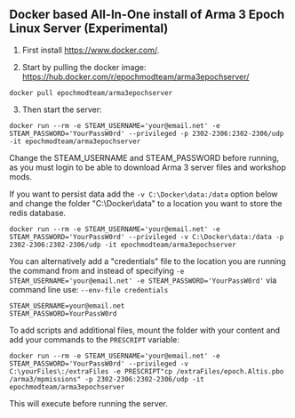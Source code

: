## Docker based All-In-One install of Arma 3 Epoch Linux Server (Experimental)


1. First install https://www.docker.com/. 

2. Start by pulling the docker image: https://hub.docker.com/r/epochmodteam/arma3epochserver/

```
docker pull epochmodteam/arma3epochserver
```

3. Then start the server:
```
docker run --rm -e STEAM_USERNAME='your@email.net' -e STEAM_PASSWORD='YourPassW0rd' --privileged -p 2302-2306:2302-2306/udp -it epochmodteam/arma3epochserver
```

Change the STEAM_USERNAME and STEAM_PASSWORD before running, as you must login to be able to download Arma 3 server files and workshop mods.

If you want to persist data add the ```-v C:\Docker\data:/data``` option below and change the folder "C:\Docker\data" to a location you want to store the redis database.
```
docker run --rm -e STEAM_USERNAME='your@email.net' -e STEAM_PASSWORD='YourPassW0rd' --privileged -v C:\Docker\data:/data -p 2302-2306:2302-2306/udp -it epochmodteam/arma3epochserver
```

You can alternatively add a "credentials" file to the location you are running the command from and instead of specifying ```-e STEAM_USERNAME='your@email.net' -e STEAM_PASSWORD='YourPassW0rd'``` via command line use:
```--env-file credentials```

```
STEAM_USERNAME=your@email.net
STEAM_PASSWORD=YourPassW0rd
```

To add scripts and additional files, mount the folder with your content and add your commands to the ```PRESCRIPT``` variable:
```
docker run --rm -e STEAM_USERNAME='your@email.net' -e STEAM_PASSWORD='YourPassW0rd' --privileged -v C:\yourFiles\:/extraFiles -e PRESCRIPT"cp /extraFiles/epoch.Altis.pbo /arma3/mpmissions" -p 2302-2306:2302-2306/udp -it epochmodteam/arma3epochserver 
```
This will execute before running the server.